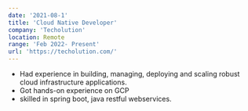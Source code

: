 ```yaml
---
date: '2021-08-1'
title: 'Cloud Native Developer'
company: 'Techolution'
location: Remote
range: 'Feb 2022- Present'
url: 'https://techolution.com/'
---
```


- Had experience in building, managing, deploying and scaling robust
  cloud infrastructure applications.
- Got hands-on experience on GCP
- skilled in spring boot, java restful webservices.